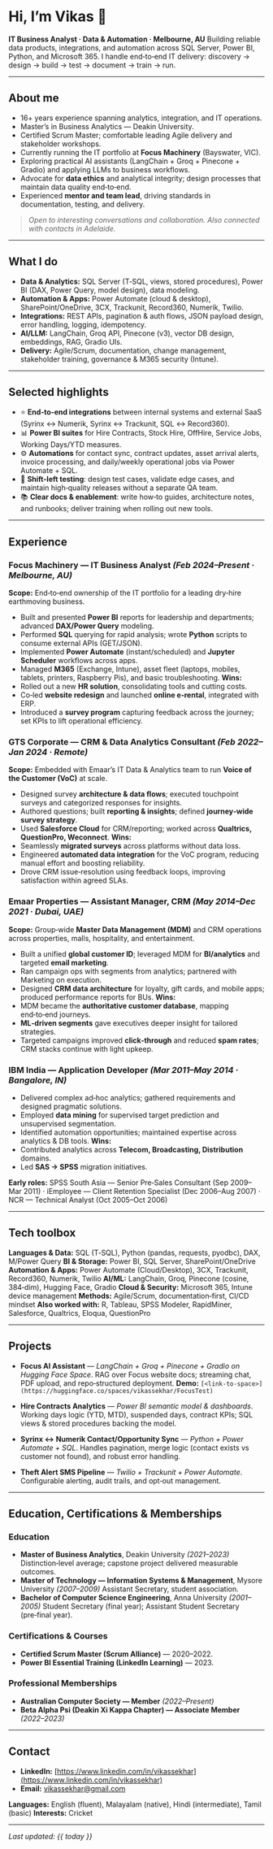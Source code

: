 # Hi, I’m Vikas 👋

**IT Business Analyst · Data & Automation · Melbourne, AU**
Building reliable data products, integrations, and automation across SQL Server, Power BI, Python, and Microsoft 365. I handle end‑to‑end IT delivery: discovery → design → build → test → document → train → run.

---

## About me

* 16+ years experience spanning analytics, integration, and IT operations.
* Master’s in Business Analytics — Deakin University.
* Certified Scrum Master; comfortable leading Agile delivery and stakeholder workshops.
* Currently running the IT portfolio at **Focus Machinery** (Bayswater, VIC).
* Exploring practical AI assistants (LangChain + Groq + Pinecone + Gradio) and applying LLMs to business workflows.
* Advocate for **data ethics** and analytical integrity; design processes that maintain data quality end‑to‑end.
* Experienced **mentor and team lead**, driving standards in documentation, testing, and delivery.

> *Open to interesting conversations and collaboration. Also connected with contacts in Adelaide.*

---

## What I do

* **Data & Analytics:** SQL Server (T‑SQL, views, stored procedures), Power BI (DAX, Power Query, model design), data modeling.
* **Automation & Apps:** Power Automate (cloud & desktop), SharePoint/OneDrive, 3CX, Trackunit, Record360, Numerik, Twilio.
* **Integrations:** REST APIs, pagination & auth flows, JSON payload design, error handling, logging, idempotency.
* **AI/LLM:** LangChain, Groq API, Pinecone (v3), vector DB design, embeddings, RAG, Gradio UIs.
* **Delivery:** Agile/Scrum, documentation, change management, stakeholder training, governance & M365 security (Intune).

---

## Selected highlights

* ⭐ **End‑to‑end integrations** between internal systems and external SaaS (Syrinx ↔ Numerik, Syrinx ↔ Trackunit, SQL ↔ Record360).
* 📊 **Power BI suites** for Hire Contracts, Stock Hire, OffHire, Service Jobs, Working Days/YTD measures.
* ⚙️ **Automations** for contact sync, contract updates, asset arrival alerts, invoice processing, and daily/weekly operational jobs via Power Automate + SQL.
* 🧪 **Shift‑left testing**: design test cases, validate edge cases, and maintain high‑quality releases without a separate QA team.
* 📚 **Clear docs & enablement**: write how‑to guides, architecture notes, and runbooks; deliver training when rolling out new tools.

---

## Experience

### Focus Machinery — IT Business Analyst *(Feb 2024–Present · Melbourne, AU)*

**Scope:** End‑to‑end ownership of the IT portfolio for a leading dry‑hire earthmoving business.

* Built and presented **Power BI** reports for leadership and departments; advanced **DAX/Power Query** modeling.
* Performed **SQL** querying for rapid analysis; wrote **Python** scripts to consume external APIs (GET/JSON).
* Implemented **Power Automate** (instant/scheduled) and **Jupyter Scheduler** workflows across apps.
* Managed **M365** (Exchange, Intune), asset fleet (laptops, mobiles, tablets, printers, Raspberry Pis), and basic troubleshooting.
  **Wins:**
* Rolled out a new **HR solution**, consolidating tools and cutting costs.
* Co‑led **website redesign** and launched **online e‑rental**, integrated with ERP.
* Introduced a **survey program** capturing feedback across the journey; set KPIs to lift operational efficiency.

### GTS Corporate — CRM & Data Analytics Consultant *(Feb 2022–Jan 2024 · Remote)*

**Scope:** Embedded with Emaar’s IT Data & Analytics team to run **Voice of the Customer (VoC)** at scale.

* Designed survey **architecture & data flows**; executed touchpoint surveys and categorized responses for insights.
* Authored questions; built **reporting & insights**; defined **journey‑wide survey strategy**.
* Used **Salesforce Cloud** for CRM/reporting; worked across **Qualtrics, QuestionPro, Weconnect**.
  **Wins:**
* Seamlessly **migrated surveys** across platforms without data loss.
* Engineered **automated data integration** for the VoC program, reducing manual effort and boosting reliability.
* Drove CRM issue‑resolution using feedback loops, improving satisfaction within agreed SLAs.

### Emaar Properties — Assistant Manager, CRM *(May 2014–Dec 2021 · Dubai, UAE)*

**Scope:** Group‑wide **Master Data Management (MDM)** and CRM operations across properties, malls, hospitality, and entertainment.

* Built a unified **global customer ID**; leveraged MDM for **BI/analytics** and targeted **email marketing**.
* Ran campaign ops with segments from analytics; partnered with Marketing on execution.
* Designed **CRM data architecture** for loyalty, gift cards, and mobile apps; produced performance reports for BUs.
  **Wins:**
* MDM became the **authoritative customer database**, mapping end‑to‑end journeys.
* **ML‑driven segments** gave executives deeper insight for tailored strategies.
* Targeted campaigns improved **click‑through** and reduced **spam rates**; CRM stacks continue with light upkeep.

### IBM India — Application Developer *(Mar 2011–May 2014 · Bangalore, IN)*

* Delivered complex ad‑hoc analytics; gathered requirements and designed pragmatic solutions.
* Employed **data mining** for supervised target prediction and unsupervised segmentation.
* Identified automation opportunities; maintained expertise across analytics & DB tools.
  **Wins:**
* Contributed analytics across **Telecom, Broadcasting, Distribution** domains.
* Led **SAS → SPSS** migration initiatives.

**Early roles:** SPSS South Asia — Senior Pre‑Sales Consultant (Sep 2009–Mar 2011) · iEmployee — Client Retention Specialist (Dec 2006–Aug 2007) · NCR — Technical Analyst (Oct 2005–Oct 2006)

---

## Tech toolbox

**Languages & Data:** SQL (T‑SQL), Python (pandas, requests, pyodbc), DAX, M/Power Query
**BI & Storage:** Power BI, SQL Server, SharePoint/OneDrive
**Automation & Apps:** Power Automate (Cloud/Desktop), 3CX, Trackunit, Record360, Numerik, Twilio
**AI/ML:** LangChain, Groq, Pinecone (cosine, 384‑dim), Hugging Face, Gradio
**Cloud & Security:** Microsoft 365, Intune device management
**Methods:** Agile/Scrum, documentation‑first, CI/CD mindset
**Also worked with:** R, Tableau, SPSS Modeler, RapidMiner, Salesforce, Qualtrics, Eloqua, QuestionPro

---

## Projects

* **Focus AI Assistant** — *LangChain + Groq + Pinecone + Gradio on Hugging Face Space*.
  RAG over Focus website docs; streaming chat, PDF upload, and repo‑structured deployment.
  **Demo:** `[<link-to-space>](https://huggingface.co/spaces/vikassekhar/FocusTest)`

* **Hire Contracts Analytics** — *Power BI semantic model & dashboards*.
  Working days logic (YTD, MTD), suspended days, contract KPIs; SQL views & stored procedures backing the model.

* **Syrinx ↔ Numerik Contact/Opportunity Sync** — *Python + Power Automate + SQL*.
  Handles pagination, merge logic (contact exists vs customer not found), and robust error handling.

* **Theft Alert SMS Pipeline** — *Twilio + Trackunit + Power Automate*.
  Configurable alerting, audit trails, and opt‑out management.

---

## Education, Certifications & Memberships

### Education

* **Master of Business Analytics**, Deakin University *(2021–2023)*
  Distinction‑level average; capstone project delivered measurable outcomes.
* **Master of Technology — Information Systems & Management**, Mysore University *(2007–2009)*
  Assistant Secretary, student association.
* **Bachelor of Computer Science Engineering**, Anna University *(2001–2005)*
  Student Secretary (final year); Assistant Student Secretary (pre‑final year).

### Certifications & Courses

* **Certified Scrum Master (Scrum Alliance)** — 2020–2022.
* **Power BI Essential Training (LinkedIn Learning)** — 2023.

### Professional Memberships

* **Australian Computer Society — Member** *(2022–Present)*
* **Beta Alpha Psi (Deakin Xi Kappa Chapter) — Associate Member** *(2022–2023)*

---

## Contact

* **LinkedIn:** [https://www.linkedin.com/in/vikassekhar](https://www.linkedin.com/in/vikassekhar)
* **Email:** [vikassekhar@gmail.com](mailto:vikassekhar@gmail.com)

**Languages:** English (fluent), Malayalam (native), Hindi (intermediate), Tamil (basic)
**Interests:** Cricket

---


*Last updated: {{ today }}*
